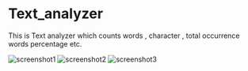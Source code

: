 # Text_analyzer
This is Text analyzer which counts words , character , total  occurrence words percentage etc.

![screenshot1](https://user-images.githubusercontent.com/69043339/102987094-dab8e400-4537-11eb-9960-965d04d444f6.JPG)
![screenshot2](https://user-images.githubusercontent.com/69043339/102987084-d5f43000-4537-11eb-92e3-c39465c058c1.JPG)
![screenshot3](https://user-images.githubusercontent.com/69043339/102987089-d987b700-4537-11eb-912b-43c9feb3aa59.JPG)
